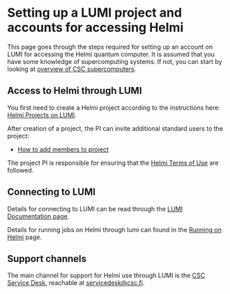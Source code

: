 # Setting up a LUMI project and accounts for accessing Helmi

This page goes through the steps required for setting up an account on LUMI for accessing the Helmi quantum computer. It is assumed that you have some knowledge of supercomputing systems. If not, you can start by looking at [overview of CSC supercomputers](../../../computing/index.md).

## Access to Helmi through LUMI

You first need to create a Helmi project according to the instructions here: [Helmi Projects on LUMI](../helmi-projects/).

After creation of a project, the PI can invite additional standard users to the project:

* [How to add members to project](../../../../accounts/how-to-add-members-to-project)

The project PI is responsible for ensuring that the [Helmi Terms of Use](https://a3s.fi/FiQCI/Helmi-Terms-of-Use-2022.pdf) are followed.

## Connecting to LUMI

Details for connecting to LUMI can be read through the [LUMI Documentation page](https://docs.lumi-supercomputer.eu/firststeps/).

Details for running jobs on Helmi through lumi can found in the [Running on Helmi](../running-on-helmi/) page.

## Support channels

The main channel for support for Helmi use through LUMI is the [CSC Service Desk](../../../../support/contact/), reachable at servicedesk@csc.fi. 

